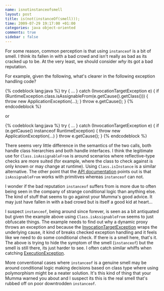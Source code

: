 ```yaml
---
name: isnotinstanceofsmell
layout: post
title: is(not(instanceOf(smell)));
time: 2009-07-29 19:17:00 +01:00
categories: java object-oriented
comments: true
sidebar : false
---
```


For some reason, common perception is that using `instanceof` is a bit of smell. I think its fallen in with a bad
crowd and isn't really as bad as its cracked up to be. At the very least, we should consider _why_ its got a bad
reputation.
  
For example, given the following, what's clearer in the following exception
handling code?

      
{% codeblock lang:java %}
try {
    ...
} catch (InvocationTargetException e) {
    if (RuntimeException.class.isAssignableFrom(e.getCause().getClass())) {
        throw new ApplicationException(...);
    }
    throw e.getCause();
}
{% endcodeblock %}

or

{% codeblock lang:java %}
try {
    ...
} catch (InvocationTargetException e) {
    if (e.getCause() instanceof RuntimeException) {
        throw new ApplicationException(...)
    }
    throw e.getCause();
}
{% endcodeblock %}


<!-- more -->

There seems very little difference in the semantics of the two calls, both
handle class hierarchies and both handle interfaces. I think the legitimate
use for `Class.isAssignableFrom` is around scenarios where reflective-type
checks are more suited (for example, where the class to check against is only
known or may change at runtime). Using `Class.isInstance` is a similar
alternative. The other point that the [API documentation](http://java.sun.com/j2se/1.5.0/docs/api/java/lang/Class.html#isAssignableFrom%28java.lang.Class)
points out is that `isAssignableFrom` works with primitives whereas `instanceof`
can not.

  
I wonder if the bad reputation `instanceof` suffers from is more due to often
being seen in the company of strange conditional logic than anything else. The
kind of stuff that seems to go against your Mumma's good advice. It may just
have fallen in with a bad crowd but is itself a good kid at heart...

  
I suspect `instanceof`, being around since forever, is seen as a bit antiquated
but given the example above using `Class.isAssignableFrom` seems to just
obfuscate things. The example needs to find out why a dynamic proxy throws an
exception and because the [InvocationTargetException](http://java.sun.com/j2se/1.5.0/docs/api/java/lang/reflect/InvocationTargetException.html) wraps the
underlying cause, it kind of breaks checked exception handling and it feels
like we need to do some conditional check. If there is a smell here, that's
it. The above is trying to hide the symptom of the smell (`instanceof`) but the
smell is still there, its just harder to see. I often catch similar whiffs
when catching [ExecutionException](http://java.sun.com/j2se/1.5.0/docs/api/java/util/concurrent/ExecutionException.html).

  
More conventional cases where `instanceof` is a genuine smell may be around
conditional logic making decisions based on class type where using polymorphism
might be a neater solution. It's this kind of thing that your Mumma warned
you about and I suspect its this is the real smell that's rubbed off on poor
downtrodden `instanceof`.




